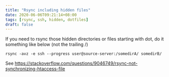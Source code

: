 ```yaml
---
title: "Rsync including hidden files"
date: 2020-06-06T09:21:14+08:00
tags: [rsync, ssh, hidden, dotfiles]
draft: false
---
```


If you need to rsync those hidden directories or files starting with dot, do it something like below (not the trailing /)
```
rsync -avz -e ssh --progress user@source-server:/somedirA/ somedirB/
```

See https://stackoverflow.com/questions/9046749/rsync-not-synchronizing-htaccess-file
